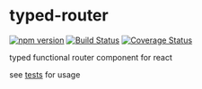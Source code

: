 # typed-router
[![npm version](https://badge.fury.io/js/typed-router.svg)](https://badge.fury.io/js/typed-router)
[![Build Status](https://travis-ci.org/barbuza/typed-router.svg?branch=master)](https://travis-ci.org/barbuza/typed-router)
[![Coverage Status](https://coveralls.io/repos/github/barbuza/typed-router/badge.svg?branch=master)](https://coveralls.io/github/barbuza/typed-router?branch=master)

typed functional router component for react

see [tests](index-test.tsx) for usage
